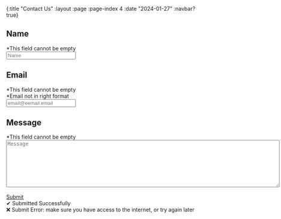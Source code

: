 {:title "Contact Us"
 :layout :page
 :page-index 4
 :date "2024-01-27"
 :navbar? true}

## Name
<div>
    <div class="contact-input-helper-text name">
        *This field cannot be empty
    </div>
    <input class="contact-input" data-type="contact-name" label="text" name="Name" placeholder="Name" required></input>
</div>

## Email
<div>
    <div class="contact-input-helper-text email">
        *This field cannot be empty
    </div>
    <div class="contact-input-helper-text emailFormat">
        *Email not in right format
    </div>
    <input class="contact-input" data-type="contact-email" label="email" name="Email" placeholder="email@eemail.email" required></input>
</div>

## Message
<div>
    <div class="contact-input-helper-text message">
        *This field cannot be empty
    </div>
    <textarea class="contact-input" data-type="contact-message" name="Message" placeholder="Message" cols=88 rows=8 required autofill></textarea>
</div>

<br>

<div>
    <a href="#" class="button" data-type="contact-submit">Submit</a>
    <div class="submit-success">
        &#x2714; Submitted Successfully
    </div>
    <div class="submit-error">
        &#x274C; Submit Error: make sure you have access to the internet, or try again later
    </div>
</div>

